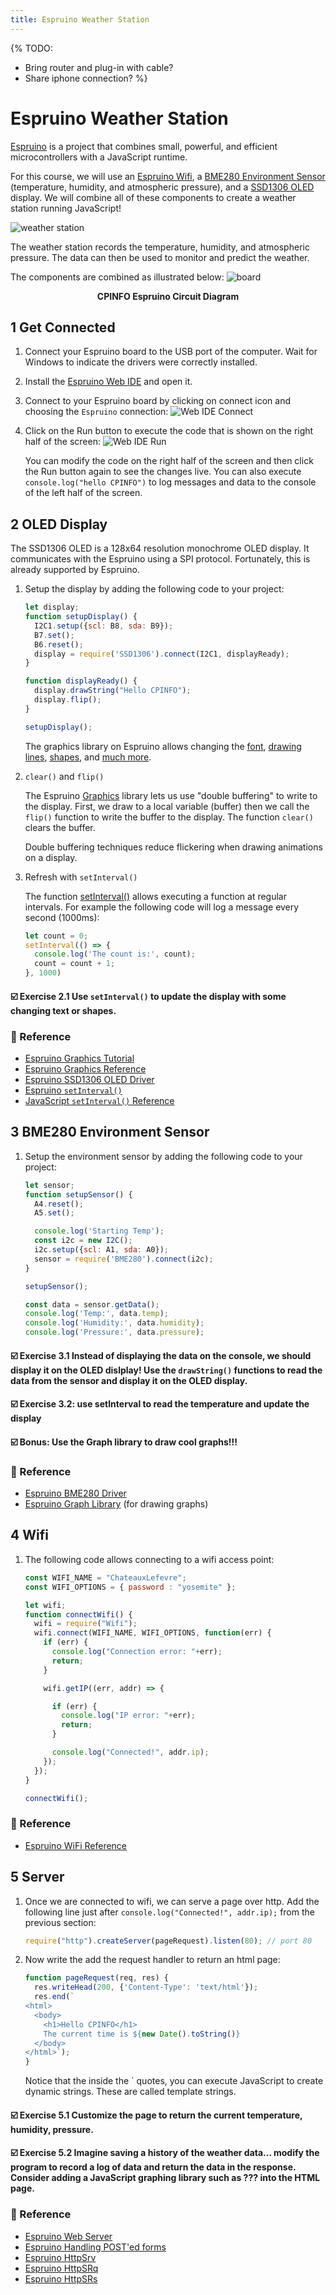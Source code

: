 ```yaml
---
title: Espruino Weather Station
---
```


{%
TODO:
- Bring router and plug-in with cable?
- Share iphone connection?
%}

# Espruino Weather Station

[Espruino](https://www.espruino.com/) is a project that combines small, powerful, and efficient microcontrollers with a JavaScript runtime.

For this course, we will use an [Espruino Wifi](https://www.espruino.com/WiFi), a [BME280 Environment Sensor](https://www.espruino.com/BME280) (temperature, humidity, and atmospheric pressure), and a [SSD1306 OLED](https://www.espruino.com/SSD1306) display. We will combine all of these components to create a weather station running JavaScript!

![weather station](./images/espruino.gif)

The weather station records the temperature, humidity, and atmospheric pressure. The data can then be used to monitor and predict the weather.

The components are combined as illustrated below:
![board](./images/board.svg)

<p align="center"><strong>CPINFO Espruino Circuit Diagram</strong></p>


## 1 Get Connected

1. Connect your Espruino board to the USB port of the computer. Wait for Windows to indicate the drivers were correctly installed.
1. Install the [Espruino Web IDE](https://chrome.google.com/webstore/detail/espruino-web-ide/bleoifhkdalbjfbobjackfdifdneehpo) and open it.
1. Connect to your Espruino board by clicking on connect icon and choosing the `Espruino` connection:
   ![Web IDE Connect](./images/ide-connect.png)
1. Click on the Run button to execute the code that is shown on the right half of the screen:
   ![Web IDE Run](./images/ide-run.png)

   You can modify the code on the right half of the screen and then click the Run button again to see the changes live. You can also execute `console.log("hello CPINFO")` to log messages and data to the console of the left half of the screen.

## 2 OLED Display

The SSD1306 OLED is a 128x64 resolution monochrome OLED display. It communicates with the Espruino using a SPI protocol. Fortunately, this is already supported by Espruino.

1. Setup the display by adding the following code to your project:
    ```javascript
    let display;
    function setupDisplay() {
      I2C1.setup({scl: B8, sda: B9});
      B7.set();
      B6.reset();
      display = require('SSD1306').connect(I2C1, displayReady);
    }

    function displayReady() {
      display.drawString("Hello CPINFO");
      display.flip();
    }

    setupDisplay();
    ```

   The graphics library on Espruino allows changing the [font](https://www.espruino.com/Graphics#text-fonts), [drawing lines](https://www.espruino.com/Graphics#random-lines), [shapes](https://www.espruino.com/Graphics#circles), and [much more](https://www.espruino.com/Reference#Graphics).

1. `clear()` and `flip()`

   The Espruino [Graphics](https://www.espruino.com/Graphics) library lets us use "double buffering" to write to the display. First, we draw to a local variable (buffer) then we call the `flip()` function to write the buffer to the display. The function `clear()` clears the buffer.

   Double buffering techniques reduce flickering when drawing animations on a display.

1. Refresh with `setInterval()`

   The function [setInterval()](https://www.espruino.com/Reference#l__global_setInterval) allows executing a function at regular intervals. For example the following code will log a message every second (1000ms):

   ```javascript
   let count = 0;
   setInterval(() => {
     console.log('The count is:', count);
     count = count + 1;
   }, 1000)
   ```
#### ☑️ Exercise 2.1 Use `setInterval()` to update the display with some changing text or shapes.

### 📖 Reference

* [Espruino Graphics Tutorial](https://www.espruino.com/Graphics)
* [Espruino Graphics Reference](https://www.espruino.com/Reference#Graphics)
* [Espruino SSD1306 OLED Driver](https://www.espruino.com/SSD1306)
* [Espruino `setInterval()`](https://www.espruino.com/Reference#l__global_setInterval)
* [JavaScript `setInterval()` Reference](https://developer.mozilla.org/en-US/docs/Web/API/WindowOrWorkerGlobalScope/setInterval)

## 3 BME280 Environment Sensor

1. Setup the environment sensor by adding the following code to your project:
    ```javascript
    let sensor;
    function setupSensor() {
      A4.reset();
      A5.set();

      console.log('Starting Temp');
      const i2c = new I2C();
      i2c.setup({scl: A1, sda: A0});
      sensor = require('BME280').connect(i2c);
    }

    setupSensor();

    const data = sensor.getData();
    console.log('Temp:', data.temp);
    console.log('Humidity:', data.humidity);
    console.log('Pressure:', data.pressure);
    ```

#### ☑️ Exercise 3.1 Instead of displaying the data on the console, we should display it on the OLED dislplay! Use the `drawString()` functions to read the data from the sensor and display it on the OLED display.

#### ☑️ Exercise 3.2: use setInterval to read the temperature and update the display

#### ☑️ Bonus: Use the Graph library to draw cool graphs!!!

### 📖 Reference

* [Espruino BME280 Driver](https://www.espruino.com/BME280)
* [Espruino Graph Library](https://www.espruino.com/graph) (for drawing graphs)

## 4 Wifi

1. The following code allows connecting to a wifi access point:

    ```javascript
    const WIFI_NAME = "ChateauxLefevre";
    const WIFI_OPTIONS = { password : "yosemite" };

    let wifi;
    function connectWifi() {
      wifi = require("Wifi");
      wifi.connect(WIFI_NAME, WIFI_OPTIONS, function(err) {
        if (err) {
          console.log("Connection error: "+err);
          return;
        }

        wifi.getIP((err, addr) => {

          if (err) {
            console.log("IP error: "+err);
            return;
          }

          console.log("Connected!", addr.ip);
        });
      });
    }

    connectWifi();
    ```

### 📖 Reference

* [Espruino WiFi Reference](https://www.espruino.com/WiFi#using-wifi)

## 5 Server

1. Once we are connected to wifi, we can serve a page over http. Add the following line just after `console.log("Connected!", addr.ip);` from the previous section:

    ```javascript
    require("http").createServer(pageRequest).listen(80); // port 80
    ```

1. Now write the add the request handler to return an html page:

    ```javascript
    function pageRequest(req, res) {
      res.writeHead(200, {'Content-Type': 'text/html'});
      res.end(`
    <html>
      <body>
        <h1>Hello CPINFO</h1>
        The current time is ${new Date().toString()}
      </body>
    </html>`);
    }
    ```

   Notice that the inside the ` quotes, you can execute JavaScript to create dynamic strings. These are called template strings.

#### ☑️ Exercise 5.1 Customize the page to return the current temperature, humidity, pressure.

#### ☑️ Exercise 5.2 Imagine saving a history of the weather data... modify the program to record a log of data and return the data in the response. Consider adding a JavaScript graphing library such as ??? into the HTML page.

### 📖 Reference

* [Espruino Web Server](https://www.espruino.com/Internet#server)
* [Espruino Handling POST'ed forms](https://www.espruino.com/Posting+Forms)
* [Espruino HttpSrv](https://www.espruino.com/Reference#httpSrv)
* [Espruino HttpSRq](https://www.espruino.com/Reference#httpSRq)
* [Espruino HttpSRs](https://www.espruino.com/Reference#httpSRs)
